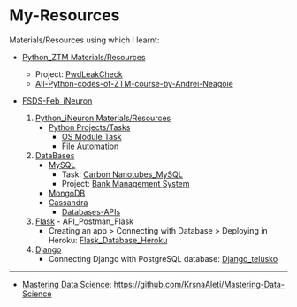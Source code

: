 # My-Resources
Materials/Resources using which I learnt:

 -  [Python_ZTM Materials/Resources](https://github.com/KrsnaAleti/My_Resources/tree/main/Python_ZTM)
     * Project: [PwdLeakCheck](https://github.com/KrsnaAleti/PwdLeakCheck)
     * [All-Python-codes-of-ZTM-course-by-Andrei-Neagoie](https://github.com/KrsnaAleti/All-Python-codes-of-ZTM-course-by-Andrei-Neagoie)


- [FSDS-Feb_iNeuron](https://ineuron.ai/course/full-stack-data-science-feb21-batch?source=learn_page)
  1. [Python_iNeuron Materials/Resources](https://github.com/KrsnaAleti/My_Resources/tree/main/Python_iNeuron)
     *  [Python Projects/Tasks](https://github.com/KrsnaAleti/My_Resources/tree/main/Python_iNeuron/Tasks_Challenges)
        * [OS Module Task](https://github.com/KrsnaAleti/My_Resources/tree/main/Python_iNeuron/Tasks_Challenges/OS%20Module%20Task)
        * [File Automation](https://github.com/KrsnaAleti/My_Resources/tree/main/Python_iNeuron/Tasks_Challenges/File%20Automation%20Task)
  2. [DataBases](https://github.com/KrsnaAleti/My_Resources/tree/main/Databases)
     * [MySQL](https://github.com/KrsnaAleti/My_Resources/tree/main/Databases/MySQL)
        * Task: [Carbon Nanotubes_MySQL](https://github.com/KrsnaAleti/My_Resources/tree/main/Databases/MySQL/Tasks_Challenges)
        * Project: [Bank Management System](https://github.com/KrsnaAleti/Bank-Management-System_MySQL)
     * [MongoDB](https://github.com/KrsnaAleti/My_Resources/tree/main/Databases/MongoDB)
     * [Cassandra](https://github.com/KrsnaAleti/My_Resources/tree/main/Databases/Cassandra)
       * [Databases-APIs](https://github.com/KrsnaAleti/My_Resources/tree/main/Databases/Databases_APIs)
  3. [Flask](https://github.com/KrsnaAleti/My_Resources/tree/main/Flask) - API_Postman_Flask
      * Creating an app > Connecting with Database > Deploying in Heroku: [Flask_Database_Heroku](https://github.com/KrsnaAleti/My_Resources/tree/main/Flask_Database_Heroku)
  4. [Django](https://github.com/KrsnaAleti/My_Resources/tree/main/Django)
       * Connecting Django with PostgreSQL database: [Django_telusko](https://github.com/KrsnaAleti/My_Resources/tree/main/Django_telusko)
---------------------------------------------------------------------------------------------------------------------------------------------------

- [Mastering Data Science](https://ineuron.ai/course/mastering-data-science-english-v2?source=learn_page): https://github.com/KrsnaAleti/Mastering-Data-Science
